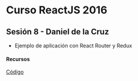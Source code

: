 # Curso ReactJS 2016

## Sesión 8 - Daniel de la Cruz
- Ejemplo de aplicación con React Router y Redux



#### Recursos

[Código](https://github.com/danderu/ReactJS-2016/tree/master/Sesiones/Sesion-08)
